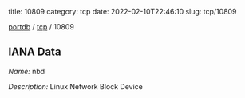 title: 10809
category: tcp
date: 2022-02-10T22:46:10
slug: tcp/10809

[portdb](/) / [tcp](/category/tcp.html) / 10809


## IANA Data

_Name:_ nbd

_Description:_ Linux Network Block Device

